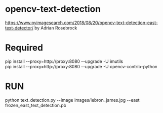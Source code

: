 # opencv-text-detection
https://www.pyimagesearch.com/2018/08/20/opencv-text-detection-east-text-detector/ by Adrian Rosebrock

# Required
pip install --proxy=http://proxy:8080 --upgrade -U imutils<br>
pip install --proxy=http://proxy:8080 --upgrade -U opencv-contrib-python

# RUN
python text_detection.py --image images/lebron_james.jpg --east frozen_east_text_detection.pb

